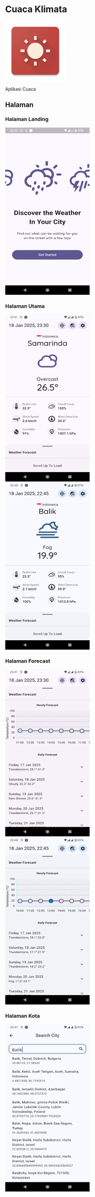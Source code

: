 # Cuaca Klimata

![Cuaca Klimata Icon](https://github.com/GTHGHT/cuaca_klimata/blob/master/android/app/src/main/res/mipmap-xxxhdpi/ic_launcher.png?raw=true)

Aplikasi Cuaca

## Halaman

### Halaman Landing
<img src="https://github.com/GTHGHT/cuaca_klimata/blob/master/screenshot/Landing.jpg?raw=true" width="270" height="531" alt="Gambar Halaman Landing">

### Halaman Utama
<img src="https://github.com/GTHGHT/cuaca_klimata/blob/master/screenshot/Main0.jpg?raw=true" width="270" height="531" alt="Gambar Halaman Utama 1">
<img src="https://github.com/GTHGHT/cuaca_klimata/blob/master/screenshot/Main1.jpg?raw=true" width="270" height="531" alt="Gambar Halaman Utama 2">

### Halaman Forecast
<img src="https://github.com/GTHGHT/cuaca_klimata/blob/master/screenshot/Forecast0.jpg?raw=true" width="270" height="531" alt="Gambar Halaman Forecast 1">
<img src="https://github.com/GTHGHT/cuaca_klimata/blob/master/screenshot/Forecast1.jpg?raw=true" width="270" height="531" alt="Gambar Halaman Forecast 2">

### Halaman Kota
<img src="https://github.com/GTHGHT/cuaca_klimata/blob/master/screenshot/City.jpg?raw=true" width="270" height="531" alt="Gambar Kota">


